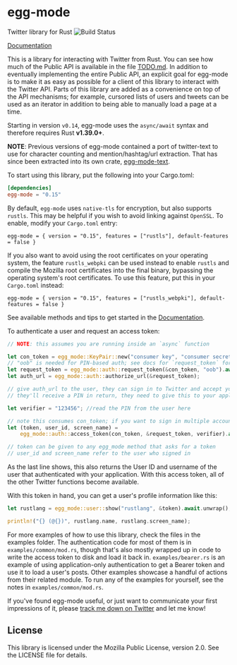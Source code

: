 # egg-mode

Twitter library for Rust ![Build Status](https://github.com/egg-mode-rs/egg-mode/workflows/CI/badge.svg)

[Documentation](https://docs.rs/egg-mode/)

This is a library for interacting with Twitter from Rust. You can see how much of the Public API is
available in the file [TODO.md]. In addition to eventually implementing the entire Public API, an
explicit goal for egg-mode is to make it as easy as possible for a client of this library to
interact with the Twitter API. Parts of this library are added as a convenience on top of the API
mechanisms; for example, cursored lists of users and tweets can be used as an iterator in addition
to being able to manually load a page at a time.

Starting in version `v0.14`, egg-mode uses the `async/await` syntax and therefore requires Rust
**v1.39.0+**.

[TODO.md]: https://github.com/egg-mode-rs/egg-mode/blob/master/TODO.md

**NOTE**: Previous versions of egg-mode contained a port of twitter-text to use for character
counting and mention/hashtag/url extraction. That has since been extracted into its own crate,
[egg-mode-text].

[egg-mode-text]: https://github.com/egg-mode-rs/egg-mode-text


To start using this library, put the following into your Cargo.toml:

```TOML
[dependencies]
egg-mode = "0.15"
```

By default, `egg-mode` uses `native-tls` for encryption, but also supports `rustls`.
This may be helpful if you wish to avoid linking against `OpenSSL`.
To enable, modify your `Cargo.toml` entry:

```
egg-mode = { version = "0.15", features = ["rustls"], default-features = false }
```

If you also want to avoid using the root certificates on your operating system, the feature
`rustls_webpki` can be used instead to enable `rustls` and compile the Mozilla root certificates
into the final binary, bypassing the operating system's root certificates. To use this feature, put
this in your `Cargo.toml` instead:

```
egg-mode = { version = "0.15", features = ["rustls_webpki"], default-features = false }
```

See available methods and tips to get started in the [Documentation](https://docs.rs/egg-mode/).

To authenticate a user and request an access token:

```rust
// NOTE: this assumes you are running inside an `async` function

let con_token = egg_mode::KeyPair::new("consumer key", "consumer secret");
// "oob" is needed for PIN-based auth; see docs for `request_token` for more info
let request_token = egg_mode::auth::request_token(&con_token, "oob").await.unwrap();
let auth_url = egg_mode::auth::authorize_url(&request_token);

// give auth_url to the user, they can sign in to Twitter and accept your app's permissions.
// they'll receive a PIN in return, they need to give this to your application

let verifier = "123456"; //read the PIN from the user here

// note this consumes con_token; if you want to sign in multiple accounts, clone it here
let (token, user_id, screen_name) =
    egg_mode::auth::access_token(con_token, &request_token, verifier).await.unwrap();

// token can be given to any egg_mode method that asks for a token
// user_id and screen_name refer to the user who signed in
```

As the last line shows, this also returns the User ID and username of the user that authenticated
with your application. With this access token, all of the other Twitter functions become available.

With this token in hand, you can get a user's profile information like this:

```rust
let rustlang = egg_mode::user::show("rustlang", &token).await.unwrap();

println!("{} (@{})", rustlang.name, rustlang.screen_name);
```

For more examples of how to use this library, check the files in the examples folder. The
authentication code for most of them is in `examples/common/mod.rs`, though that's also mostly
wrapped up in code to write the access token to disk and load it back in. `examples/bearer.rs` is an
example of using application-only authentication to get a Bearer token and use it to load a user's
posts. Other examples showcase a handful of actions from their related module. To run any of the
examples for yourself, see the notes in `examples/common/mod.rs`.

If you've found egg-mode useful, or just want to communicate your first impressions of it, please
[track me down on Twitter][qm-twitter] and let me know!

[qm-twitter]: https://twitter.com/QuietMisdreavus

## License

This library is licensed under the Mozilla Public License, version 2.0. See the LICENSE file for details.
